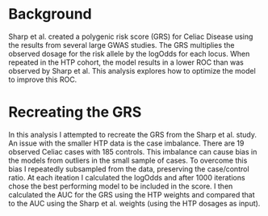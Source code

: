 



# Background
Sharp et al. created a polygenic risk score (GRS) for Celiac Disease using the results from several large GWAS studies. The GRS multiplies the observed dosage for the risk allele by the logOdds for each locus. When repeated in the HTP cohort, the model results in a lower ROC than was observed by Sharp et al. This analysis explores how to optimize the model to improve this ROC. 

# Recreating the GRS
In this analysis I attempted to recreate the GRS from the Sharp et al. study. An issue with the smaller HTP data is the case imbalance. There are 19 observed Celiac cases with 185 controls. This imbalance can cause bias in the models from outliers in the small sample of cases. To overcome this bias I repeatedly subsampled from the data, preserving the case/control ratio. At each iteation I calculated the logOdds and after 1000 iterations chose the best performing model to be included in the score. I then calculated the AUC for the GRS using the HTP weights and compared that to the AUC using the Sharp et al. weights (using the HTP dosages as input). 
